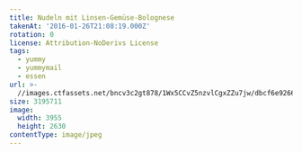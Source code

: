 ```yaml
---
title: Nudeln mit Linsen-Gemüse-Bolognese
takenAt: '2016-01-26T21:08:19.000Z'
rotation: 0
license: Attribution-NoDerivs License
tags:
  - yummy
  - yummymail
  - essen
url: >-
  //images.ctfassets.net/bncv3c2gt878/1Wx5CCvZ5nzvlCgxZZu7jw/dbcf6e92663b1e0959d96b9b579a2b87/nudeln-mit-linsen-gemse-bolognese_24606145206_o
size: 3195711
image:
  width: 3955
  height: 2630
contentType: image/jpeg
---
```


